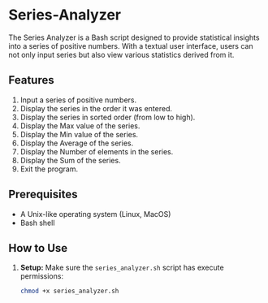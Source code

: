# Series-Analyzer

The Series Analyzer is a Bash script designed to provide statistical insights into a series of positive numbers. With a textual user interface, users can not only input series but also view various statistics derived from it.

## Features

1. Input a series of positive numbers.
2. Display the series in the order it was entered.
3. Display the series in sorted order (from low to high).
4. Display the Max value of the series.
5. Display the Min value of the series.
6. Display the Average of the series.
7. Display the Number of elements in the series.
8. Display the Sum of the series.
9. Exit the program.

## Prerequisites

- A Unix-like operating system (Linux, MacOS)
- Bash shell

## How to Use

1. **Setup:**
   Make sure the `series_analyzer.sh` script has execute permissions:

   ```bash
   chmod +x series_analyzer.sh
